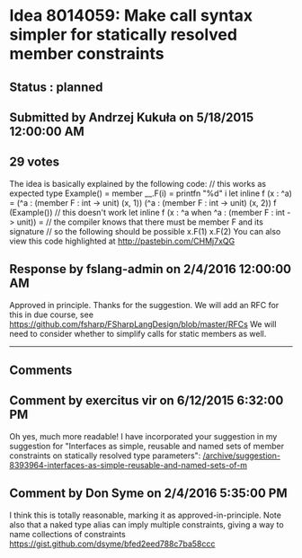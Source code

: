 # Idea 8014059: Make call syntax simpler for statically resolved member constraints #

## Status : planned

## Submitted by Andrzej Kukuła on 5/18/2015 12:00:00 AM

## 29 votes

The idea is basically explained by the following code:
// this works as expected
type Example() =
member __.F(i) = printfn "%d" i
let inline f (x : ^a) =
(^a : (member F : int -> unit) (x, 1))
(^a : (member F : int -> unit) (x, 2))
f (Example())
// this doesn't work
let inline f (x : ^a when ^a : (member F : int -> unit)) =
// the compiler knows that there must be member F and its signature
// so the following should be possible
x.F(1)
x.F(2)
You can also view this code highlighted at http://pastebin.com/CHMj7xQG



## Response by fslang-admin on 2/4/2016 12:00:00 AM

Approved in principle. Thanks for the suggestion.
We will add an RFC for this in due course, see https://github.com/fsharp/FSharpLangDesign/blob/master/RFCs
We will need to consider whether to simplify calls for static members as well.

------------------------
## Comments


## Comment by exercitus vir on 6/12/2015 6:32:00 PM
Oh yes, much more readable!
I have incorporated your suggestion in my suggestion for "Interfaces as simple, reusable and named sets of member constraints on statically resolved type parameters": [/archive/suggestion-8393964-interfaces-as-simple-reusable-and-named-sets-of-m](/archive/suggestion-8393964-interfaces-as-simple-reusable-and-named-sets-of-m.md)


## Comment by Don Syme on 2/4/2016 5:35:00 PM
I think this is totally reasonable, marking it as approved-in-principle.
Note also that a naked type alias can imply multiple constraints, giving a way to name collections of constraints
https://gist.github.com/dsyme/bfed2eed788c7ba58ccc


